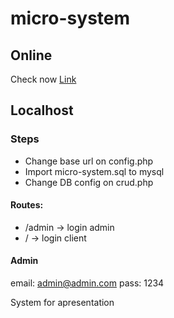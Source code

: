 # micro-system

## Online

Check now
[Link](https://www.google.com "Micro System")

## Localhost
### Steps

- Change base url on config.php
- Import micro-system.sql to mysql
- Change DB config on crud.php

#### Routes:
- /admin -> login admin
- / -> login client

#### Admin
email: admin@admin.com
pass: 1234


System for apresentation
